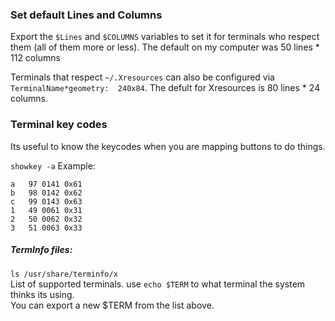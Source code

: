 ### Set default Lines and Columns
Export the ```$Lines``` and ```$COLUMNS``` variables to set it for terminals who respect them (all of them more or less).
The default on my computer was 50 lines * 112 columns

Terminals that respect ```~/.Xresources``` can also be configured via ```TerminalName*geometry:  240x84```. 
The defult for Xresources is 80 lines * 24 columns.

### Terminal key codes
Its useful to know the keycodes when you are mapping buttons to do things.

```showkey -a```
Example:
```
a 	97 0141 0x61
b 	98 0142 0x62
c 	99 0143 0x63
1 	49 0061 0x31
2 	50 0062 0x32
3 	51 0063 0x33
```

##### TermInfo files: 
```ls /usr/share/terminfo/x```\
List of supported terminals. use ```echo $TERM``` to what terminal the system thinks its using.\
You can export a new $TERM from the list above.
